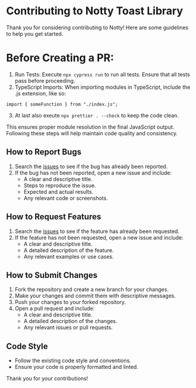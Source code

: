 # Contributing to Notty Toast Library

Thank you for considering contributing to Notty! Here are some guidelines to help you get started.


# Before Creating a PR:
1. Run Tests: Execute ``` npx cypress run ``` to run all tests. Ensure that all tests pass before proceeding.
2. TypeScript Imports: When importing modules in TypeScript, include the .js extension, like so:
```
import { someFunction } from "./index.js";

```
3. At last also exeute ``` npx prettier . --check ``` to keep the code clean.
   
This ensures proper module resolution in the final JavaScript output.
Following these steps will help maintain code quality and consistency.


## How to Report Bugs

1. Search the [issues](https://github.com/your-username/notty-toast-library/issues) to see if the bug has already been reported.
2. If the bug has not been reported, open a new issue and include:
   - A clear and descriptive title.
   - Steps to reproduce the issue.
   - Expected and actual results.
   - Any relevant code or screenshots.

## How to Request Features

1. Search the [issues](https://github.com/your-username/notty-toast-library/issues) to see if the feature has already been requested.
2. If the feature has not been requested, open a new issue and include:
   - A clear and descriptive title.
   - A detailed description of the feature.
   - Any relevant examples or use cases.

## How to Submit Changes

1. Fork the repository and create a new branch for your changes.
2. Make your changes and commit them with descriptive messages.
3. Push your changes to your forked repository.
4. Open a pull request and include:
   - A clear and descriptive title.
   - A detailed description of the changes.
   - Any relevant issues or pull requests.

## Code Style

- Follow the existing code style and conventions.
- Ensure your code is properly formatted and linted.

Thank you for your contributions!

